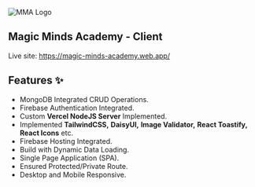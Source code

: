 ![MMA Logo](https://i.ibb.co/n7QgQw2/favicon-v2.png)
## Magic Minds Academy - Client

Live site: https://magic-minds-academy.web.app/

## Features ✨
* MongoDB Integrated CRUD Operations.
* Firebase Authentication Integrated.
* Custom __Vercel NodeJS Server__ Implemented.
* Implemented __TailwindCSS,__ __DaisyUI,__ __Image Validator,__ __React Toastify,__ __React Icons__  etc.
* Firebase Hosting Integrated.
* Build with Dynamic Data Loading.
* Single Page Application (SPA). 
* Ensured Protected/Private Route. 
* Desktop and Mobile Responsive.
